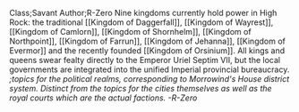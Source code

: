 Class;Savant Author;R-Zero
Nine kingdoms currently hold power in High Rock: the traditional [[Kingdom of Daggerfall]], [[Kingdom of Wayrest]], [[Kingdom of Camlorn]], [[Kingdom of Shornhelm]], [[Kingdom of Northpoint]],  [[Kingdom of Farrun]], [[Kingdom of Jehanna]], [[Kingdom of Evermor]] and the recently founded [[Kingdom of Orsinium]]. All kings and queens swear fealty directly to the Emperor Uriel Septim VII, but the local governments are integrated into the unified Imperial provincial bureaucracy.
*;topics for the political realms, corresponding to Morrowind's House district system. Distinct from the topics for the cities themselves as well as the royal courts which are the actual factions. -R-Zero*